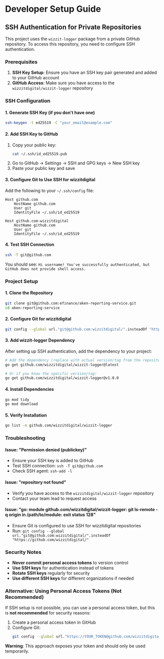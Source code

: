 # Developer Setup Guide

## SSH Authentication for Private Repositories

This project uses the `wizzit-logger` package from a private GitHub repository. To access this repository, you need to configure SSH authentication.

### Prerequisites

1. **SSH Key Setup**: Ensure you have an SSH key pair generated and added to your GitHub account
2. **GitHub Access**: Make sure you have access to the `wizzitdigital/wizzit-logger` repository

### SSH Configuration

#### 1. Generate SSH Key (if you don't have one)
```bash
ssh-keygen -t ed25519 -C "your_email@example.com"
```

#### 2. Add SSH Key to GitHub
1. Copy your public key:
   ```bash
   cat ~/.ssh/id_ed25519.pub
   ```
2. Go to GitHub → Settings → SSH and GPG keys → New SSH key
3. Paste your public key and save

#### 3. Configure Git to Use SSH for wizzitdigital
Add the following to your `~/.ssh/config` file:

```
Host github.com
    HostName github.com
    User git
    IdentityFile ~/.ssh/id_ed25519

Host github.com-wizzitdigital
    HostName github.com
    User git
    IdentityFile ~/.ssh/id_ed25519
```

#### 4. Test SSH Connection
```bash
ssh -T git@github.com
```

You should see: `Hi username! You've successfully authenticated, but GitHub does not provide shell access.`

### Project Setup

#### 1. Clone the Repository
```bash
git clone git@github.com:efinance/aken-reporting-service.git
cd aken-reporting-service
```

#### 2. Configure Git for wizzitdigital
```bash
git config --global url."git@github.com:wizzitdigital/".insteadOf "https://github.com/wizzitdigital/"
```

#### 3. Add wizzit-logger Dependency
After setting up SSH authentication, add the dependency to your project:

```bash
# Add the dependency (replace with actual version/tag from the repository)
go get github.com/wizzitdigital/wizzit-logger@latest

# Or if you know the specific version/tag:
go get github.com/wizzitdigital/wizzit-logger@v1.0.0
```

#### 4. Install Dependencies
```bash
go mod tidy
go mod download
```

#### 5. Verify Installation
```bash
go list -m github.com/wizzitdigital/wizzit-logger
```

### Troubleshooting

#### Issue: "Permission denied (publickey)"
- Ensure your SSH key is added to GitHub
- Test SSH connection: `ssh -T git@github.com`
- Check SSH agent: `ssh-add -l`

#### Issue: "repository not found"
- Verify you have access to the `wizzitdigital/wizzit-logger` repository
- Contact your team lead to request access

#### Issue: "go: module github.com/wizzitdigital/wizzit-logger: git ls-remote -q origin in /path/to/module: exit status 128"
- Ensure Git is configured to use SSH for wizzitdigital repositories
- Run: `git config --global url."git@github.com:wizzitdigital/".insteadOf "https://github.com/wizzitdigital/"`

### Security Notes

- **Never commit personal access tokens** to version control
- **Use SSH keys** for authentication instead of tokens
- **Rotate SSH keys** regularly for security
- **Use different SSH keys** for different organizations if needed

### Alternative: Using Personal Access Tokens (Not Recommended)

If SSH setup is not possible, you can use a personal access token, but this is **not recommended** for security reasons:

1. Create a personal access token in GitHub
2. Configure Git:
   ```bash
   git config --global url."https://YOUR_TOKEN@github.com/wizzitdigital/".insteadOf "https://github.com/wizzitdigital/"
   ```

**Warning**: This approach exposes your token and should only be used temporarily.
